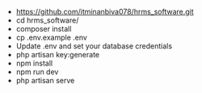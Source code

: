 - https://github.com/itminanbiva078/hrms_software.git
- cd hrms_software/
- composer install
- cp .env.example .env
- Update .env and set your database credentials
- php artisan key:generate
- npm install
- npm run dev
- php artisan serve
